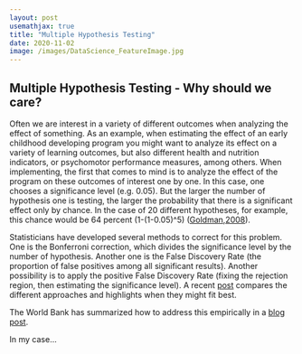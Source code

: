 ```yaml
---
layout: post
usemathjax: true 
title: "Multiple Hypothesis Testing"
date: 2020-11-02
image: /images/DataScience_FeatureImage.jpg
---
```


## Multiple Hypothesis Testing - Why should we care? 

Often we are interest in a variety of different outcomes when analyzing the effect of something. As an example, when estimating the effect of an early childhood developing program you might want to analyze its effect on a variety of learning outcomes, but also different health and nutrition indicators, or psychomotor performance measures, among others. When implementing, the first that comes to mind is to analyze the effect of the program on these outcomes of interest one by one. In this case, one chooses a significance level (e.g. 0.05). But the larger the number of hypothesis one is testing, the larger the probability that there is a significant effect only by chance. In the case of 20 different hypotheses, for example, this chance would be 64 percent (1-(1-0.05)^5) ([Goldman,2008](https://www.stat.berkeley.edu/~mgoldman/Section0402.pdf)). 

Statisticians have developed several methods to correct for this problem. One is the Bonferroni correction, which divides the significance level by the number of hypothesis. Another one is the False Discovery Rate (the proportion of false positives among all significant results). Another possibility is to apply the positive False Discovery Rate (fixing  the  rejection  region,  then  estimating the significance level). A recent [post](https://medium.com/idinsight-blog/more-outcomes-more-problems-a-practical-guide-to-multiple-hypothesis-testing-in-impact-98da5037b26) compares the different approaches and highlights when they might fit best. 

The World Bank has summarized how to address this empirically in a [blog post](https://blogs.worldbank.org/impactevaluations/overview-multiple-hypothesis-testing-commands-stata). 

In my case... 


